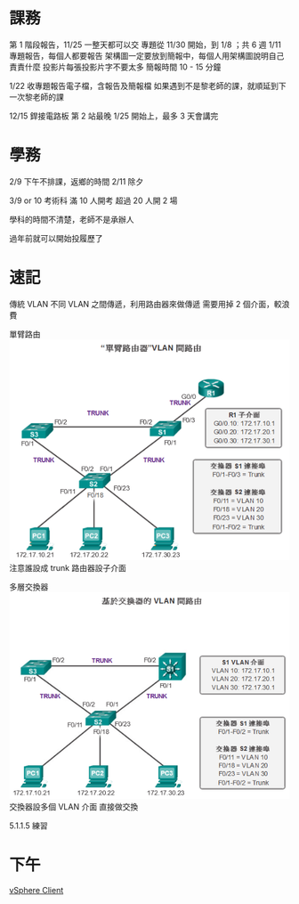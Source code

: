 # 課務
第 1 階段報告，11/25 一整天都可以交
專題從 11/30 開始，到 1/8 ；共 6 週
1/11 專題報告，每個人都要報告
架構圖一定要放到簡報中，每個人用架構圖說明自己責責什麼
投影片每張投影片字不要太多
簡報時間 10 - 15 分鐘

1/22 收專題報告電子檔，含報告及簡報檔
如果遇到不是黎老師的課，就順延到下一次黎老師的課

12/15 銲接電路板
第 2 站最晚 1/25 開始上，最多 3 天會講完

# 學務
2/9 下午不排課，返鄉的時間
2/11 除夕

3/9 or 10 考術科
滿 10 人開考
超過 20 人開 2 場

學科的時間不清楚，老師不是承辦人

過年前就可以開始投履歷了

# 速記

傳統 VLAN
不同 VLAN 之間傳遞，利用路由器來做傳遞
需要用掉 2 個介面，較浪費

單臂路由
![](img/Pasted%20image%2020201125090618.png)
注意誰設成 trunk 
路由器設子介面


多層交換器
![](img/Pasted%20image%2020201125090655.png)
交換器設多個 VLAN 介面
直接做交換

5.1.1.5 練習


# 下午
[vSphere Client](%E8%99%9B%E6%93%AC%E5%8C%96%E6%87%89%E7%94%A8%E5%B9%B3%E5%8F%B0/%E8%99%9B%E6%93%AC%E5%8C%96%E6%87%89%E7%94%A8%E5%B9%B3%E5%8F%B0%E9%83%A8%E7%BD%B2%20-%2005%20%E4%BD%BF%E7%94%A8%20vSphere.md#vSphere%20Client)